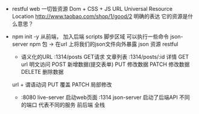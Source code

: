 - restful web
  一切皆资源
  Dom + CSS + JS
  URL Universal Resource Location
  http://www.taobao.com/shop/1/good/2
  明确的表达 它的资源是什么意思？

- npm init -y 从前端， 加入后端
  scripts 脚步区域 可以执行一些命令
  json-server npm 包 -> 在url 上将我们的json文件向外暴露
  json 资源 restful 
  - 语义化的URL
  :1314/posts GET请求 文章列表 :1314/posts/:id 详情
  GET url 明文访问
  POST 新增数据(提交表单)
  PUT 修改数据 PATCH 修改数据 
  DELETE 删除数据

  url + 谓语动词 
  PUT 覆盖
  PATCH 局部修改
  
  - :8080 live-server 启动web页面
    :1314 json-server 启动了后端API
    不同的端口 代表不同的服务
    前后端 全栈

